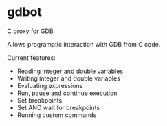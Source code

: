 # gdbot
C proxy for GDB

Allows programatic interaction with GDB from C code.

Current features:
- Reading integer and double variables
- Writing integer and double variables
- Evaluating expressions
- Run, pause and continue execution
- Set breakpoints
- Set AND wait for breakpoints
- Running custom commands
